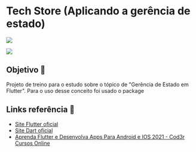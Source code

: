 # Tech Store (Aplicando a gerência de estado)

![](https://img.shields.io/static/v1?label=Flutter&logoColor=lightblue&style=for-the-badge&logo=FLUTTER&message=FRAMEWORK&color=lightblue)

![](https://img.shields.io/static/v1?label=Dart&logoColor=blue&style=for-the-badge&logo=DART&message=LINGUAGEM&color=blue)

## Objetivo :rocket:

Projeto de treino para o estudo sobre o tópico de "Gerência de Estado em Flutter". Para o uso desse conceito foi usado o package 



## Links referência :link:

- [Site Flutter oficial](https://flutter.dev/)
- [Site Dart oficial](https://dart.dev/)
- [Aprenda Flutter e Desenvolva Apps Para Android e IOS 2021 - Cod3r Cursos Online](https://www.udemy.com/course/curso-flutter/)

